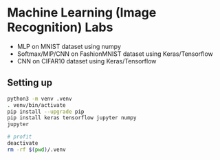 
# Machine Learning (Image Recognition) Labs

* MLP on MNIST dataset using numpy
* Softmax/MlP/CNN on FashionMNIST dataset using Keras/Tensorflow
* CNN on CIFAR10 dataset using Keras/Tensorflow


## Setting up
```bash
python3 -m venv .venv
. venv/bin/activate
pip install --upgrade pip
pip install keras tensorflow jupyter numpy
jupyter

# profit
deactivate
rm -rf $(pwd)/.venv
```